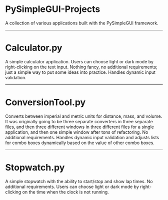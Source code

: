 # PySimpleGUI-Projects
A collection of various applications built with the PySimpleGUI framework.

--------------------------------------------------------------------------

# Calculator.py
A simple calculator application. Users can choose light or dark mode by right-clicking on the text input. Nothing fancy, no additional requirements; just a simple way to put some ideas into practice. Handles dynamic input validation.

--------------------------------------------------------------------------

# ConversionTool.py
Converts between imperial and metric units for distance, mass, and volume. It was originally going to be three separate converters in three separate files, and then three different windows in three different files for a single application, and then one simple window after tons of refactoring. No additional requirements. Handles dynamic input validation and adjusts lists for combo boxes dynamically based on the value of other combo boxes.

--------------------------------------------------------------------------

# Stopwatch.py
A simple stopwatch with the ability to start/stop and show lap times. No additional requirements. Users can choose light or dark mode by right-clicking on the time when the clock is not running.
